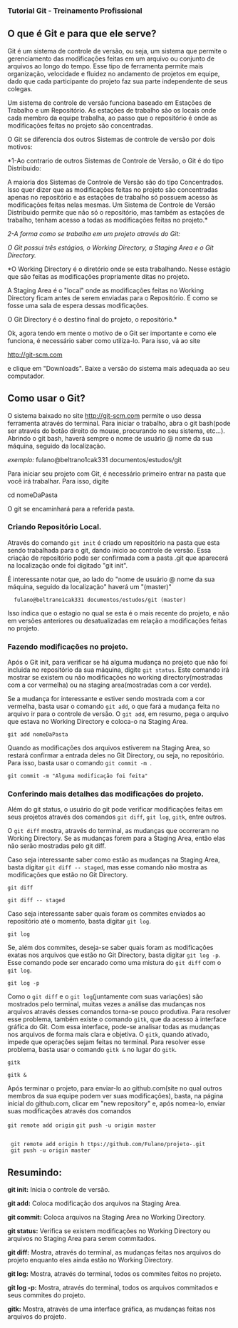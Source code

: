 ### Tutorial Git - Treinamento Profissional

## O que é Git e para que ele serve?

Git é um sistema de controle de versão, ou seja, um sistema que permite o gerenciamento das modificações feitas em um arquivo ou conjunto de arquivos ao longo do tempo.  Esse tipo de ferramenta permite mais organização, velocidade e fluidez no andamento de projetos em equipe, dado que cada participante do projeto faz sua parte independente de seus colegas.

Um sistema de controle de versão funciona baseado em Estações de Trabalho e um Repositório. As estações de trabalho são os locais onde cada membro da equipe trabalha, ao passo que o repositório é onde as modificações feitas no projeto são concentradas.

 O Git se diferencia dos outros Sistemas de controle de versão por dois motivos:

 *1-Ao contrario de outros Sistemas de Controle de Versão, o Git é do tipo Distribuido:

 A maioria dos Sistemas de Controle de Versão são do tipo Concentrados. Isso quer dizer que as modificações feitas no projeto são concentradas apenas no repositório e as estações de trabalho só possuem acesso às modificações feitas nelas mesmas. Um Sistema de Controle de Versão Distribuido permite que não só o repositório, mas também as estações de trabalho, tenham acesso a todas as modificações feitas no projeto.*

*2-A forma como se trabalha em um projeto através do Git:*

  *O Git possui três estágios, o Working Directory, a Staging Area e o Git Directory.*

   *O Working Directory é o diretório onde se esta trabalhando. Nesse estágio que são feitas as modificações propriamente ditas no projeto.

   A Staging Area é o "local" onde as modificações feitas no Working Directory ficam antes de serem enviadas para o Repositório. É como se fosse uma sala de espera dessas modificações.

   O Git Directory é o destino final do projeto, o repositório.*

 Ok, agora tendo em mente o motivo de o Git ser importante e como ele funciona, é necessário saber como utiliza-lo. Para isso, vá ao site

  http://git-scm.com

   e clique em "Downloads". Baixe a versão do sistema mais adequada ao seu computador.

## Como usar o Git?

O sistema baixado no site http://git-scm.com permite o uso dessa ferramenta através do terminal. Para iniciar o trabalho, abra o git bash(pode ser através do botão direito do mouse, procurando no seu sistema, etc...). Abrindo o git bash, haverá sempre o nome de usuário @ nome da sua máquina, seguido da localização.

 *exemplo:*
 fulano@beltrano1cak331 documentos/estudos/git

Para iniciar seu projeto com Git, é necessário primeiro entrar na pasta que você irá trabalhar. Para isso, digite

cd nomeDaPasta

O git se encaminhará para a referida pasta.

### Criando Repositório Local.
Através do comando `git init` é criado um repositório na pasta que esta sendo trabalhada para o git, dando inicio ao controle de versão. Essa criação de repositório pode ser confirmada com a pasta .git que aparecerá na localização onde foi digitado "git init".

É interessante notar que, ao lado do "nome de usuário @ nome da sua máquina, seguido da localização" haverá um "(master)"

```
  fulano@beltrano1cak331 documentos/estudos/git (master)
```
Isso indica que o estagio no qual se esta é o mais recente do projeto, e não em versões anteriores ou desatualizadas em relação a modificações feitas no projeto.

### Fazendo modificações no projeto.
Após o Git init, para verificar se há alguma mudança no projeto que não foi incluida no repositório da sua máquina, digite `git status`. Este comando irá mostrar se existem ou não modificações no working directory(mostradas com a cor vermelha) ou na staging area(mostradas com a cor verde).

Se a mudança for interessante e estiver sendo mostrada com a cor vermelha, basta usar o comando `git add`, o que fará a mudança feita no arquivo ir para o controle de versão. O `git add`, em resumo, pega o arquivo que estava no Working Directory e coloca-o na Staging Area.

```
git add nomeDaPasta

```

Quando as modificações dos arquivos estiverem na Staging Area, so restará confirmar a entrada deles no Git Directory, ou seja, no repositório. Para isso, basta usar o comando `git commit -m `.

```
git commit -m "Alguma modificação foi feita"

```


### Conferindo mais detalhes das modificações do projeto.
 Além do git status, o usuário do git pode verificar modificações feitas em seus projetos através dos comandos `git diff`, `git log`, `gitk`, entre outros.

O `git diff` mostra, através do terminal, as mudanças que ocorreram no Working Directory. Se as mudanças forem para a Staging Area, então elas não serão mostradas pelo git diff.

Caso seja interessante saber como estão as mudanças na Staging Area, basta digitar `git diff -- staged`, mas esse comando não mostra as modificações que estão no Git Directory.

```
git diff

git diff -- staged

```

Caso seja interessante saber quais foram os commites enviados ao repositório até o momento, basta digitar `git log`.

```
git log

```

Se, além dos commites, deseja-se saber quais foram as modificações exatas nos arquivos que estão no Git Directory, basta digitar `git log -p`. Esse comando pode ser encarado como uma mistura do `git diff` com o `git log`.
```
git log -p

```

Como o `git diff` e o `git log`(juntamente com suas variações) são mostrados pelo terminal, muitas vezes a análise das mudanças nos arquivos através desses comandos torna-se pouco produtiva. Para resolver esse problema, também existe o comando `gitk`, que da acesso à interface gráfica do Git. Com essa interface, pode-se analisar todas as mudanças nos arquivos de forma mais clara e objetiva.
O `gitk`, quando ativado, impede que operações sejam feitas no terminal. Para resolver esse problema, basta usar o comando `gitk &` no lugar do `gitk`.

```
gitk

gitk &

```

Após terminar o projeto, para enviar-lo ao github.com(site no qual outros membros da sua equipe podem ver suas modificações), basta, na página inicial do github.com, clicar em "new repository" e, após nomea-lo, enviar suas modificações através dos comandos

`git remote add origin`
`git push -u origin master`

```

 git remote add origin h ttps://github.com/Fulano/projeto-.git
 git push -u origin master

```

## Resumindo:

**git init:** Inicia o controle de versão.

**git add:** Coloca modificação dos arquivos na Staging Area.

**git commit:** Coloca arquivos na Staging Area no Working Directory.

**git status:** Verifica se existem modificações no Working Directory ou arquivos no Staging Area para serem commitados.

**git diff:** Mostra, através do terminal, as mudanças feitas nos arquivos do projeto enquanto eles ainda estão no Working Directory.

**git log:** Mostra, através do terminal, todos os commites feitos no projeto.

**git log -p:** Mostra, através do terminal, todos os arquivos commitados e seus commites do projeto.

**gitk:** Mostra, através de uma interface gráfica, as mudanças feitas nos arquivos do projeto.
